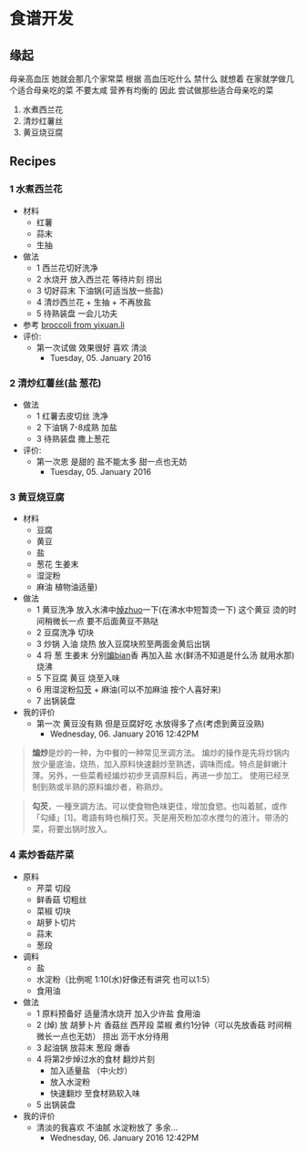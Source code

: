 # 食谱开发

## 缘起

母亲高血压 她就会那几个家常菜 
根据 高血压吃什么 禁什么 就想着 在家就学做几个适合母亲吃的菜 不要太咸 营养有均衡的 
因此 尝试做那些适合母亲吃的菜

1. 水煮西兰花
2. 清炒红薯丝
3. 黄豆烧豆腐


## Recipes

### 1 水煮西兰花
- 材料
	- 红薯
	- 蒜末 
	- 生抽
- 做法
	- 1 西兰花切好洗净
	- 2 水烧开 放入西兰花 等待片刻 捞出
	- 3 切好蒜末 下油锅(可适当放一些盐)
	- 4 清炒西兰花 + 生抽 + 不再放盐
	- 5 待熟装盘 一会儿功夫
- 参考 [broccoli from yixuan.li](http://yixuan.li/yixuan/2015/12/15/broccoli/) 
- 评价: 
	- 第一次试做 效果很好 喜欢 清淡
		- Tuesday, 05. January 2016

### 2 清炒红薯丝(盐 葱花)
- 做法
	- 1 红薯去皮切丝 洗净
	- 2 下油锅 7-8成熟 加盐
	- 3 待熟装盘 撒上葱花
- 评价: 
	- 第一次恩 是甜的 盐不能太多 甜一点也无妨
		- Tuesday, 05. January 2016

### 3 黄豆烧豆腐
- 材料
	- 豆腐 
	- 黄豆 
	- 盐 
	- 葱花 生姜末 
	- 湿淀粉 
	- 麻油 植物油适量)
- 做法
	- 1 黄豆洗净 放入水沸中[焯zhuo](https://zh.wikipedia.org/wiki/%E7%84%AF)一下(在沸水中短暂烫一下) 这个黄豆 烫的时间稍微长一点 要不后面黄豆不熟哒
	- 2 豆腐洗净 切块
	- 3 炒锅 入油 烧热 放入豆腐块煎至两面金黄后出锅
	- 4 将 葱 生姜末 分别[煸bian](https://zh.wikipedia.org/wiki/%E7%85%B8)香 再加入盐 水(鲜汤不知道是什么汤 就用水那)烧沸
	- 5 下豆腐 黄豆 烧至入味 
	- 6 用湿淀粉[勾芡](https://zh.wikipedia.org/wiki/%E5%8B%BE%E8%8A%A1) + 麻油(可以不加麻油 按个人喜好来)
	- 7 出锅装盘
- 我的评价
	- 第一次 黄豆没有熟 但是豆腐好吃 水放得多了点(考虑到黄豆没熟)
		- Wednesday, 06. January 2016 12:42PM 

> **煸炒**是炒的一种，为中餐的一种常见烹调方法。
> 煸炒的操作是先将炒锅内放少量底油，烧热，加入原料快速翻炒至熟透，调味而成。特点是鲜嫩汁薄。另外，一些菜肴经煸炒初步烹调原料后，再进一步加工。
> 使用已经烹制到熟或半熟的原料煸炒者，称熟炒。

> **勾芡**，一種烹調方法。可以使食物色味更佳，增加食慾。也叫着腻，或作「勾縴」[1]。粵語有時也稱打芡。芡是用芡粉加凉水搅匀的液汁。带汤的菜，将要出锅时放入。

### 4 素炒香菇芹菜

- 原料
	- 芹菜 切段
	- 鲜香菇 切粗丝
	- 菜椒 切块
	- 胡萝卜切片
	- 蒜末 
	- 葱段
- 调料
	- 盐
	- 水淀粉（比例呢 1:10(水)好像还有讲究 也可以1:5）
	- 食用油
- 做法
	- 1 原料预备好 适量清水烧开 加入少许盐 食用油
	- 2 (焯) 放 胡萝卜片  香菇丝 西芹段 菜椒 煮约1分钟（可以先放香菇 时间稍微长一点也无妨） 捞出 沥干水分待用 
	- 3 起油锅 放蒜末 葱段 爆香
	- 4 将第2步焯过水的食材 翻炒片刻 
		- 加入适量盐 （中火炒） 
		- 放入水淀粉 
		- 快速翻炒 至食材熟软入味 
	- 5 出锅装盘
- 我的评价
	- 清淡的我喜欢 不油腻 水淀粉放了 多余...
		- Wednesday, 06. January 2016 12:42PM 

